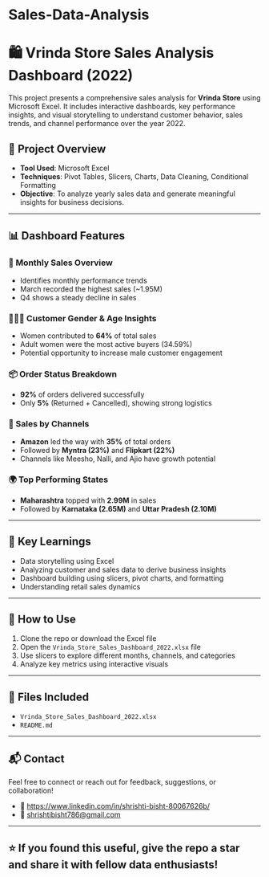 # Sales-Data-Analysis

# 🛍️ Vrinda Store Sales Analysis Dashboard (2022)

This project presents a comprehensive sales analysis for **Vrinda Store** using Microsoft Excel. It includes interactive dashboards, key performance insights, and visual storytelling to understand customer behavior, sales trends, and channel performance over the year 2022.

## 📁 Project Overview

- **Tool Used**: Microsoft Excel
- **Techniques**: Pivot Tables, Slicers, Charts, Data Cleaning, Conditional Formatting
- **Objective**: To analyze yearly sales data and generate meaningful insights for business decisions.

---

## 📊 Dashboard Features

### 🔹 Monthly Sales Overview
- Identifies monthly performance trends
- March recorded the highest sales (~1.95M)
- Q4 shows a steady decline in sales

### 🧑‍🤝‍🧑 Customer Gender & Age Insights
- Women contributed to **64%** of total sales
- Adult women were the most active buyers (34.59%)
- Potential opportunity to increase male customer engagement

### 📦 Order Status Breakdown
- **92%** of orders delivered successfully
- Only **5%** (Returned + Cancelled), showing strong logistics

### 🛒 Sales by Channels
- **Amazon** led the way with **35%** of total orders
- Followed by **Myntra (23%)** and **Flipkart (22%)**
- Channels like Meesho, Nalli, and Ajio have growth potential

### 🌍 Top Performing States
- **Maharashtra** topped with **2.99M** in sales
- Followed by **Karnataka (2.65M)** and **Uttar Pradesh (2.10M)**

---

## 📌 Key Learnings

- Data storytelling using Excel
- Analyzing customer and sales data to derive business insights
- Dashboard building using slicers, pivot charts, and formatting
- Understanding retail sales dynamics

---


## 🚀 How to Use

1. Clone the repo or download the Excel file
2. Open the `Vrinda_Store_Sales_Dashboard_2022.xlsx` file
3. Use slicers to explore different months, channels, and categories
4. Analyze key metrics using interactive visuals

---

## 📎 Files Included

- `Vrinda_Store_Sales_Dashboard_2022.xlsx`
- `README.md`

---

## 📬 Contact

Feel free to connect or reach out for feedback, suggestions, or collaboration!

- 💼 https://www.linkedin.com/in/shrishti-bisht-80067626b/
- 📧 shrishtibisht786@gmail.com

---

## ⭐️ If you found this useful, give the repo a star and share it with fellow data enthusiasts!

